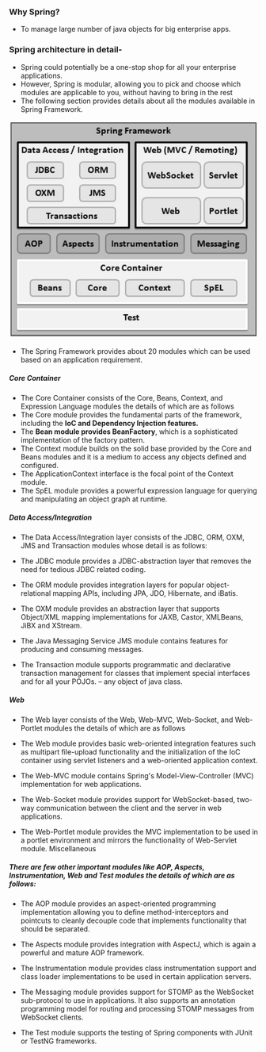 
### Why Spring? 

-  To manage large number of java objects for big enterprise apps.

### Spring architecture in detail-

- Spring could potentially be a one-stop shop for all your enterprise applications. 
- However, Spring is modular, allowing you to pick and choose which modules are applicable to you, without having to bring in the rest
- The following section provides details about all the modules available in Spring Framework.

![Spring modules](../images/1.0.1_Spring_modules.jpg)

- The Spring Framework provides about 20 modules which can be used based on an application requirement.


##### Core Container 
- The Core Container consists of the Core, Beans, Context, and Expression Language modules the details of which are as follows
- The Core module provides the fundamental parts of the framework, including the **IoC and Dependency Injection features.**
- The **Bean module provides BeanFactory**, which is a sophisticated implementation of the factory pattern.
- The Context module builds on the solid base provided by the Core and Beans modules and it is a medium to access any objects defined and
  configured.
- The ApplicationContext interface is the focal point of the Context module.
- The SpEL module provides a powerful expression language for querying and manipulating an object graph at runtime.

##### Data Access/Integration

- The Data Access/Integration layer consists of the JDBC, ORM, OXM, JMS and Transaction modules whose detail is as follows:

- The JDBC module provides a JDBC-abstraction layer that removes the need for tedious JDBC related coding.
- The ORM module provides integration layers for popular object-relational mapping APIs, including JPA, JDO, Hibernate, and iBatis.
- The OXM module provides an abstraction layer that supports Object/XML mapping implementations for JAXB, Castor, XMLBeans, JiBX and XStream.
-  The Java Messaging Service JMS module contains features for producing and consuming messages.
-  The Transaction module supports programmatic and declarative transaction management for classes that implement special interfaces and for all your
   POJOs. – any object of java class.


##### Web 

- The Web layer consists of the Web, Web-MVC, Web-Socket, and Web-Portlet modules the details of which are as follows


- The Web module provides basic web-oriented integration features such as multipart file-upload functionality and the initialization of the IoC container using servlet listeners and a web-oriented application context.
-  The Web-MVC module contains Spring's Model-View-Controller (MVC) implementation for web applications.
-  The Web-Socket module provides support for WebSocket-based, two-way communication between the client and the server in web applications.
- The Web-Portlet module provides the MVC implementation to be used in a portlet environment and mirrors the functionality of Web-Servlet module.
Miscellaneous


##### There are few other important modules like AOP, Aspects, Instrumentation, Web and Test modules the details of which are as follows:

- The AOP module provides an aspect-oriented programming implementation allowing you to define method-interceptors and pointcuts to cleanly decouple
  code that implements functionality that should be separated.

- The Aspects module provides integration with AspectJ, which is again a powerful and mature AOP framework.

- The Instrumentation module provides class instrumentation support and class loader implementations to be used in certain application servers.

- The Messaging module provides support for STOMP as the WebSocket sub-protocol to use in applications. It also supports an annotation programming
  model for routing and processing STOMP messages from WebSocket clients.

- The Test module supports the testing of Spring components with JUnit or TestNG frameworks.

